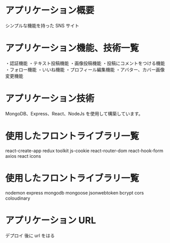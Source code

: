 # アプリケーション概要

シンプルな機能を持った SNS サイト

# アプリケーション機能、技術一覧

・認証機能
・テキスト投稿機能
・画像投稿機能
・投稿にコメントをつける機能
・フォロー機能
・いいね機能
・プロフィール編集機能
・アバター、カバー画像変更機能

# アプリケーション技術

MongoDB、Express、React、NodeJs を使用して構築しています。

# 使用したフロントライブラリ一覧

react-create-app
redux toolkit
js-cookie
react-router-dom
react-hook-form
axios
react icons

# 使用したフロントライブラリ一覧

nodemon
express
mongodb
mongoose
jsonwebtoken
bcrypt
cors
coloudinary

# アプリケーション URL

デプロイ 後に url をはる

